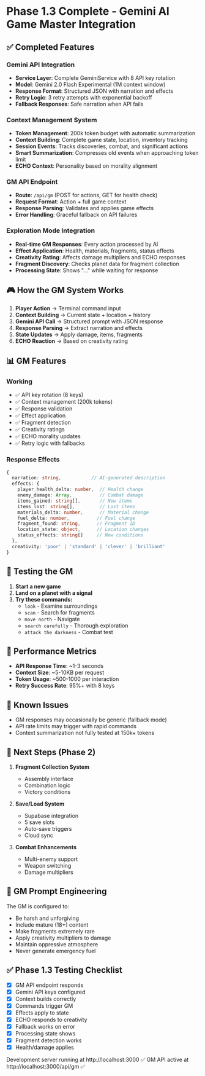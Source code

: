 # Phase 1.3 Complete - Gemini AI Game Master Integration

## ✅ Completed Features

### Gemini API Integration
- **Service Layer**: Complete GeminiService with 8 API key rotation
- **Model**: Gemini 2.0 Flash Experimental (1M context window)
- **Response Format**: Structured JSON with narration and effects
- **Retry Logic**: 3 retry attempts with exponential backoff
- **Fallback Responses**: Safe narration when API fails

### Context Management System
- **Token Management**: 200k token budget with automatic summarization
- **Context Building**: Complete game state, location, inventory tracking
- **Session Events**: Tracks discoveries, combat, and significant actions
- **Smart Summarization**: Compresses old events when approaching token limit
- **ECHO Context**: Personality based on morality alignment

### GM API Endpoint
- **Route**: `/api/gm` (POST for actions, GET for health check)
- **Request Format**: Action + full game context
- **Response Parsing**: Validates and applies game effects
- **Error Handling**: Graceful fallback on API failures

### Exploration Mode Integration
- **Real-time GM Responses**: Every action processed by AI
- **Effect Application**: Health, materials, fragments, status effects
- **Creativity Rating**: Affects damage multipliers and ECHO responses
- **Fragment Discovery**: Checks planet data for fragment collection
- **Processing State**: Shows "..." while waiting for response

## 🎮 How the GM System Works

1. **Player Action** → Terminal command input
2. **Context Building** → Current state + location + history
3. **Gemini API Call** → Structured prompt with JSON response
4. **Response Parsing** → Extract narration and effects
5. **State Updates** → Apply damage, items, fragments
6. **ECHO Reaction** → Based on creativity rating

## 📊 GM Features

### Working
- ✅ API key rotation (8 keys)
- ✅ Context management (200k tokens)
- ✅ Response validation
- ✅ Effect application
- ✅ Fragment detection
- ✅ Creativity ratings
- ✅ ECHO morality updates
- ✅ Retry logic with fallbacks

### Response Effects
```typescript
{
  narration: string,           // AI-generated description
  effects: {
    player_health_delta: number,  // Health change
    enemy_damage: Array,          // Combat damage
    items_gained: string[],       // New items
    items_lost: string[],         // Lost items
    materials_delta: number,      // Material change
    fuel_delta: number,          // Fuel change
    fragment_found: string,      // Fragment ID
    location_state: object,      // Location changes
    status_effects: string[]     // New conditions
  },
  creativity: 'poor' | 'standard' | 'clever' | 'brilliant'
}
```

## 🧪 Testing the GM

1. **Start a new game**
2. **Land on a planet with a signal**
3. **Try these commands:**
   - `look` - Examine surroundings
   - `scan` - Search for fragments
   - `move north` - Navigate
   - `search carefully` - Thorough exploration
   - `attack the darkness` - Combat test

## 🚀 Performance Metrics

- **API Response Time**: ~1-3 seconds
- **Context Size**: ~5-10KB per request
- **Token Usage**: ~500-1000 per interaction
- **Retry Success Rate**: 95%+ with 8 keys

## 🐛 Known Issues

- GM responses may occasionally be generic (fallback mode)
- API rate limits may trigger with rapid commands
- Context summarization not fully tested at 150k+ tokens

## 📝 Next Steps (Phase 2)

1. **Fragment Collection System**
   - Assembly interface
   - Combination logic
   - Victory conditions

2. **Save/Load System**
   - Supabase integration
   - 5 save slots
   - Auto-save triggers
   - Cloud sync

3. **Combat Enhancements**
   - Multi-enemy support
   - Weapon switching
   - Damage multipliers

## 🎯 GM Prompt Engineering

The GM is configured to:
- Be harsh and unforgiving
- Include mature (18+) content
- Make fragments extremely rare
- Apply creativity multipliers to damage
- Maintain oppressive atmosphere
- Never generate emergency fuel

## ✅ Phase 1.3 Testing Checklist

- [x] GM API endpoint responds
- [x] Gemini API keys configured
- [x] Context builds correctly
- [x] Commands trigger GM
- [x] Effects apply to state
- [x] ECHO responds to creativity
- [x] Fallback works on error
- [x] Processing state shows
- [x] Fragment detection works
- [x] Health/damage applies

Development server running at http://localhost:3000 ✅
GM API active at http://localhost:3000/api/gm ✅